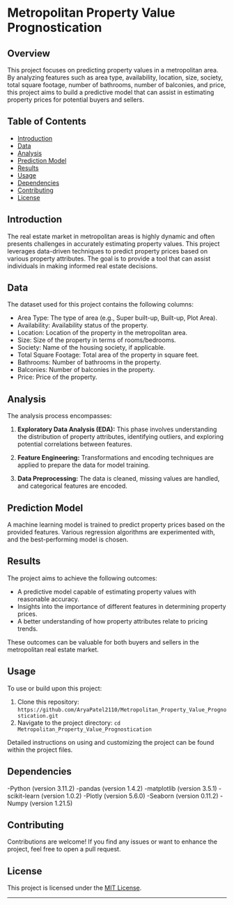# Metropolitan Property Value Prognostication

## Overview

This project focuses on predicting property values in a metropolitan area. By analyzing features such as area type, availability, location, size, society, total square footage, number of bathrooms, number of balconies, and price, this project aims to build a predictive model that can assist in estimating property prices for potential buyers and sellers.

## Table of Contents

- [Introduction](#introduction)
- [Data](#data)
- [Analysis](#analysis)
- [Prediction Model](#prediction-model)
- [Results](#results)
- [Usage](#usage)
- [Dependencies](#dependencies)
- [Contributing](#contributing)
- [License](#license)

## Introduction

The real estate market in metropolitan areas is highly dynamic and often presents challenges in accurately estimating property values. This project leverages data-driven techniques to predict property prices based on various property attributes. The goal is to provide a tool that can assist individuals in making informed real estate decisions.

## Data

The dataset used for this project contains the following columns:

- Area Type: The type of area (e.g., Super built-up, Built-up, Plot Area).
- Availability: Availability status of the property.
- Location: Location of the property in the metropolitan area.
- Size: Size of the property in terms of rooms/bedrooms.
- Society: Name of the housing society, if applicable.
- Total Square Footage: Total area of the property in square feet.
- Bathrooms: Number of bathrooms in the property.
- Balconies: Number of balconies in the property.
- Price: Price of the property.


## Analysis

The analysis process encompasses:

1. **Exploratory Data Analysis (EDA):** This phase involves understanding the distribution of property attributes, identifying outliers, and exploring potential correlations between features.

2. **Feature Engineering:** Transformations and encoding techniques are applied to prepare the data for model training.

3. **Data Preprocessing:** The data is cleaned, missing values are handled, and categorical features are encoded.

## Prediction Model

A machine learning model is trained to predict property prices based on the provided features. Various regression algorithms are experimented with, and the best-performing model is chosen.

## Results

The project aims to achieve the following outcomes:

- A predictive model capable of estimating property values with reasonable accuracy.
- Insights into the importance of different features in determining property prices.
- A better understanding of how property attributes relate to pricing trends.

These outcomes can be valuable for both buyers and sellers in the metropolitan real estate market.

## Usage

To use or build upon this project:

1. Clone this repository: `https://github.com/AryaPatel2110/Metropolitan_Property_Value_Prognostication.git`
2. Navigate to the project directory: `cd Metropolitan_Property_Value_Prognostication`

Detailed instructions on using and customizing the project can be found within the project files.

## Dependencies

-Python (version 3.11.2)
-pandas (version 1.4.2)
-matplotlib (version 3.5.1)
-scikit-learn (version 1.0.2)
-Plotly (version 5.6.0)
-Seaborn (version 0.11.2)
-Numpy (version  1.21.5)


## Contributing

Contributions are welcome! If you find any issues or want to enhance the project, feel free to open a pull request.

## License

This project is licensed under the [MIT License](LICENSE).

---

